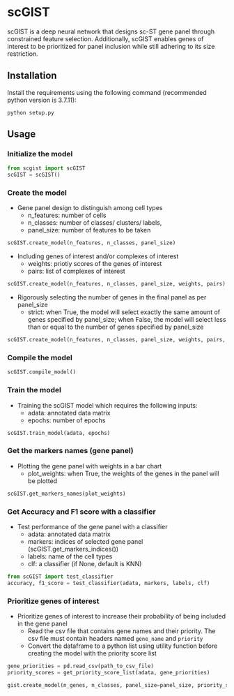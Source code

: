 # scGIST

scGIST is a deep neural network that designs sc-ST gene panel through constrained feature selection. Additionally, scGIST enables genes of interest to be prioritized for panel inclusion while still adhering to its size restriction.

## Installation

Install the requirements using the following command (recommended python version is 3.7.11):
```
python setup.py
```

## Usage

### Initialize the model
```python
from scgist import scGIST
scGIST = scGIST()
```

### Create the model
* Gene panel design to distinguish among cell types 
    * n_features: number of cells
    * n_classes: number of classes/ clusters/ labels, 
    * panel_size: number of features to be taken
```python
scGIST.create_model(n_features, n_classes, panel_size)
```
* Including genes of interest and/or complexes of interest
    * weights: priotiy scores of the genes of interest
    * pairs: list of complexes of interest
```python
scGIST.create_model(n_features, n_classes, panel_size, weights, pairs)
```
* Rigorously selecting the number of genes in the final panel as per panel_size
    * strict: when True, the model will select exactly the same amount of genes specified by panel_size; when False, the model will select less than or equal to the number of genes specified by panel_size
```python
scGIST.create_model(n_features, n_classes, panel_size, weights, pairs, strict)
```

### Compile the model
```python
scGIST.compile_model()
```


### Train the model
* Training the scGIST model which requires the following inputs:
    * adata: annotated data matrix
    * epochs: number of epochs
```python
scGIST.train_model(adata, epochs)
```

### Get the markers names (gene panel)
* Plotting the gene panel with weights in a bar chart
    * plot_weights: when True, the weights of the genes in the panel will be plotted
```python
scGIST.get_markers_names(plot_weights)
```

### Get Accuracy and F1 score with a classifier
* Test performance of the gene panel with a classifier
    * adata: annotated data matrix
    * markers: indices of selected gene panel (scGIST.get_markers_indices())
    * labels: name of the cell types
    * clf: a classifier (if None, default is KNN)
```python
from scGIST import test_classifier
accuracy, f1_score = test_classifier(adata, markers, labels, clf)
```

### Prioritize genes of interest
* Prioritize genes of interest to increase their probability of being included in the gene panel
  * Read the csv file that contains gene names and their priority. The csv file must contain headers named `gene_name` and `priority`
  * Convert the dataframe to a python list using utility function before creating the model with the priority score list
```python
gene_priorities = pd.read_csv(path_to_csv_file)
priority_scores = get_priority_score_list(adata, gene_priorities)

gist.create_model(n_genes, n_classes, panel_size=panel_size, priority_scores=priority_scores, alpha=0.2, beta=0.5)
```












